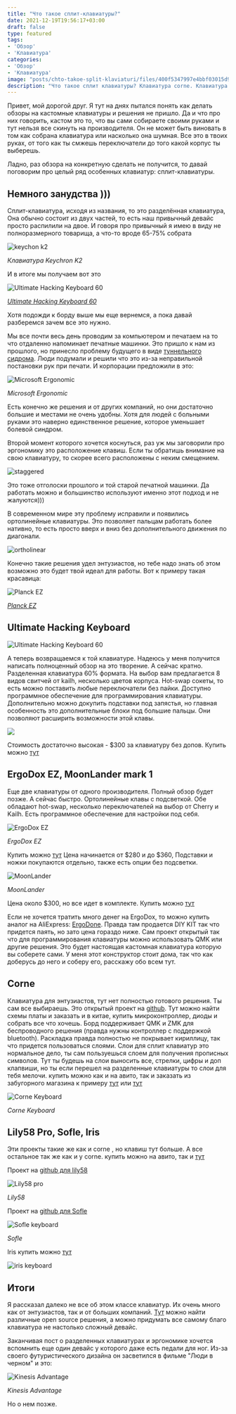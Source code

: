 ```yaml
---
title: "Что такое сплит-клавиатуры?"
date: 2021-12-19T19:56:17+03:00
draft: false
type: featured
tags:
- 'Обзор'
- 'Клавиатура'
categories:
- 'Обзор'
- 'Клавиатура'
image: "posts/chto-takoe-split-klaviaturi/files/400f5347997e4bbf03015d96cd17d1bc.png"
description: "Что такое сплит клавиатуры? Клавиатура corne. Клавиатура Ergodox. Клавиатура Moonlander. Клавиатура Ergodone. Open source keyboards"
---
```


Привет, мой дорогой друг. Я тут на днях пытался понять как делать обзоры на кастомные клавиатуры и решения не пришло. Да и что про них говорить, кастом это то, что вы сами собираете своими руками и тут нельзя все скинуть на производителя. Он не может быть виновать в том как собрана клавиатура или насколько она шумная. Все это в твоих руках, от того как ты смжешь переключатели до того какой корпус ты выберешь. 

Ладно, раз обзора на конкретную сделать не получится, то давай поговорим про целый ряд особенных клавиатур: сплит-клавиатуры.

## Немного занудства )))

Сплит-клавиатура, исходя из названия, то это разделённая клавиатура, Она обычно состоит из двух частей, то есть наш привычный девайс просто распилили на двое. И говоря про привычный я имею в виду не полноразмерного товарища, а что-то вроде 65-75% собрата 

![keychon k2](files/a36aa840ae84f77089387eea0e66918a.png)

_Клавиатура Keychron K2_

И в итоге мы получаем вот это 

![Ultimate Hacking Keyboard 60](files/400f5347997e4bbf03015d96cd17d1bc.png)

_[Ultimate Hacking Keyboard 60](https://ultimatehackingkeyboard.com/product/uhk60v2)_

Хотя подожди к борду выше мы еще вернемся, а  пока давай разберемся зачем все это нужно. 

Мы все почти весь день проводим за компьютером и печатаем на то что отдаленно напоминает печатные машинки. Это пришло к нам из прошлого, но принесло проблему будущего в виде [туннельного сидрома](https://ru.wikipedia.org/wiki/%D0%A1%D0%B8%D0%BD%D0%B4%D1%80%D0%BE%D0%BC_%D0%B7%D0%B0%D0%BF%D1%8F%D1%81%D1%82%D0%BD%D0%BE%D0%B3%D0%BE_%D0%BA%D0%B0%D0%BD%D0%B0%D0%BB%D0%B0). Люди подумали и решили что это из-за неправильной постановки рук при печати. И корпорации предложили в это:

![Microsoft Ergonomic](files/08cba2424eae7fc3b475cf360f832383.png)

_Microsoft Ergonomic_

Есть конечно же решения и от других компаний, но они достаточно большие и местами не очень удобны. Хотя для людей с больными руками это наверно единственное решение, которое уменьшает болевой синдром.  

Второй момент которого хочется коснуться, раз уж мы заговорили про эргономику это расположение клавиш. Если ты обратишь внимание на свою клавиатуру, то скорее всего  расположены с неким смещением.

![staggered](files/d4f402088745856eccbcd92694f16138.png)

Это тоже отголоски прошлого и той старой печатной машинки. Да работать можно и большинство используют именно этот подход и не жалуются))) 

В современном мире эту проблему исправили и появились ортолинейные клавиатуры. Это позволяет пальцам работать более нативно, то есть просто вверх и вниз без дополнительного движения по диагонали.

![ortholinear](files/13e1df3c971d0e19d2b4eff92a72d9b1.png)

Конечно такие решения удел энтузиастов, но тебе надо знать об этом возможно это будет твой идеал для работы. Вот к примеру такая красавица: 

![Planck EZ](files/dccbabdb290de8171d9eb93d15192c03.png)

_[Planck EZ](https://www.zsa.io/planck)_

## Ultimate Hacking Keyboard

![Ultimate Hacking Keyboard 60](files/400f5347997e4bbf03015d96cd17d1bc.png)

А теперь возвращаемся к той клавиатуре. Надеюсь у меня получится написать полноценный обзор на это творение. А сейчас кратно. Разделенная клавиатура 60% формата. На выбор вам предлагается 8 видов свитчей от kailh, несколько цветов корпуса. Hot-swap сокеты, то есть можно поставить любые переключатели без пайки. Доступно программное обеспечение для программирования клавиатуры. Дополнительно можно докупить подставки под запястья, но главная особенность это дополнительные блоки под большие пальцы. Они позволяют расширить возможности этой клавы.

![](files/5e3fc52c67cb7ec098b339179f93f7b5.png)

Стоимость достаточно высокая - $300 за клавиатуру без допов.
Купить можно [тут](https://ultimatehackingkeyboard.com/)

## ErgoDox EZ, MoonLander mark 1

Еще две клавиатуры от одного производителя. Полный обзор будет позже. А сейчас быстро. 
Ортолинейные клавы с подсветкой. Обе обладают hot-swap, несколько переключателей на выбор от Cherry и Kailh. Есть программное обеспечение для настройки под себя. 

![ErgoDox EZ](files/7c289289952288cb563376d6bba3032c.png)

_ErgoDox EZ_

Купить можно [тут](https://ergodox-ez.com/) Цена начинается от $280 и до $360, Подставки и ножки покупаются отдельно, также есть опции без подсветки. 

![MoonLander](files/dc02a3f6718863b8a78293b71ee2492c.png)

_MoonLander_

Цена около $300, но все идет в комплекте. Купить можно [тут](https://www.zsa.io/moonlander/) 

Если не хочется тратить много денег на ErgoDox, то можно купить аналог на AliExpress: [ErgoDone](https://aliexpress.ru/item/32830050940.html). 
Правда там продается DIY KIT так что придется паять, но зато цена гораздо ниже. Сам проект открытый так что для программирования  клавиатуры можно использовать QMK или другие решения. Это будет настоящая кастомная клавиатура которую вы соберете сами. У меня этот конструктор стоит дома, так что как доберусь до него и соберу его, расскажу обо всем тут. 

## Corne

Клавиатура для энтузиастов, тут нет полностью готового решения. Ты сам все выбираешь.
Это открытый проект на [github](https://github.com/foostan/crkbd). Тут можно найти схемы платы и заказать и в китае, купить микроконтроллер, диоды и собрать все что хочешь. Борд поддерживает QMK и ZMK для беспроводного решения (правда нужны контроллер с поддержкой bluetooth). 
Раскладка правда полностью не покрывает кириллицу, так что придется пользоваться слоями. Слои для сплит клавиатур это нормальное дело, ты сам пользуешься  слоем для получения прописных символов. Тут ты будешь на слои выносить все, стрелки, цифры и доп клапвиши, но ты если перешел на разделенные клавиатуры то слои для тебя мелочи. купить можно как и на авито, так и заказать из забугорного магазина  к примеру [тут](https://keyhive.xyz/corne) или [тут](https://www.littlekeyboards.com/) 

![Corne Keyboard](files/8dabba1ba0af82211fa451b304088d36.png)

_Corne Keyboard_

## Lily58 Pro, Sofle, Iris

Эти проекты такие же как и corne , но клавиш тут больше. А все остальное так же как и у corne.
купить можно на авито, так и  [тут](https://www.littlekeyboards.com/) 

Проект на [github для lily58](https://github.com/kata0510/Lily58)

![Lily58 pro](files/69243b6ee7ada0c95a9a782458021cfd.png)

_Lily58_

Проект на [github для Sofle](https://github.com/josefadamcik/SofleKeyboard)

![Sofle keyboard](files/31546ca3614342934cbf3d6628b140db.png)

_Sofle_

Iris купить можно [тут](https://keeb.io/collections/iris-split-ergonomic-keyboard) 

![iris keyboard](files/b57c01ae08e447e31789f5cc81c680e4.png)

## Итоги 

Я рассказал далеко не все об этом классе клавиатур. Их очень много как от энтузиастов, так и от больших компаний. [Тут](https://github.com/diimdeep/awesome-split-keyboards) можно найти различные open source решения, а можно придумать все самому благо клавиатура не настолько сложный девайс. 

Заканчивая пост о разделенных клавиатурах и эргономике хочется вспомнить еще один девайс у которого даже есть педали для ног. Из-за своего футуристического дизайна он засветился в фильме "Люди в черном" и это:

![Kinesis Advantage](files/841e195aa6da46af52d7995ede30da78.png)

_Kinesis Advantage_

Но о нем позже. 